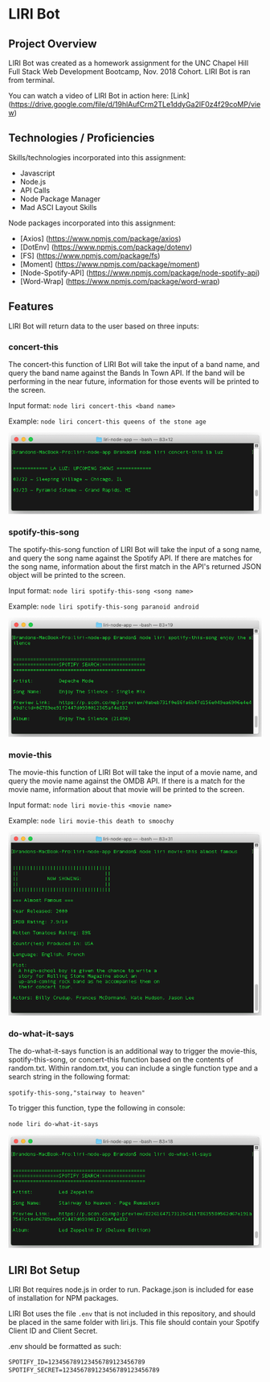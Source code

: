 # LIRI Bot


## Project Overview

LIRI Bot was created as a homework assignment for the UNC Chapel Hill Full Stack Web Development Bootcamp, Nov. 2018 Cohort. LIRI Bot is ran from terminal.

You can watch a video of LIRI Bot in action here: [Link] (https://drive.google.com/file/d/19hlAufCrm2TLe1ddyGa2lF0z4f29coMP/view)


## Technologies / Proficiencies

Skills/technologies incorporated into this assignment:
* Javascript
* Node.js
* API Calls
* Node Package Manager
* Mad ASCI Layout Skills

Node packages incorporated into this assignment:
* [Axios] (https://www.npmjs.com/package/axios)
* [DotEnv] (https://www.npmjs.com/package/dotenv)
* [FS] (https://www.npmjs.com/package/fs)
* [Moment] (https://www.npmjs.com/package/moment)
* [Node-Spotify-API] (https://www.npmjs.com/package/node-spotify-api)
* [Word-Wrap] (https://www.npmjs.com/package/word-wrap)


## Features

LIRI Bot will return data to the user based on three inputs:


### concert-this

The concert-this function of LIRI Bot will take the input of a band name, and query the band name against the Bands In Town API. If the band will be performing in the near future, information for those events will be printed to the screen. 

Input format:
`node liri concert-this <band name>`

Example:
`node liri concert-this queens of the stone age`

![Image of concert-this](https://raw.githubusercontent.com/tbrandonhowell/liri-node-app/master/images/concert-this.png)
      

### spotify-this-song

The spotify-this-song function of LIRI Bot will take the input of a song name, and query the song name against the Spotify API. If there are matches for the song name, information about the first match in the API's returned JSON object will be printed to the screen.

Input format:
`node liri spotify-this-song <song name>`

Example:
`node liri spotify-this-song paranoid android`

![Image of concert-this](https://raw.githubusercontent.com/tbrandonhowell/liri-node-app/master/images/spotify-this-song.png)


### movie-this

The movie-this function of LIRI Bot will take the input of a movie name, and query the movie name against the OMDB API. If there is a match for the movie name, information about that movie will be printed to the screen.

Input format:
`node liri movie-this <movie name>`

Example:
`node liri movie-this death to smoochy`

![Image of concert-this](https://raw.githubusercontent.com/tbrandonhowell/liri-node-app/master/images/movie-this.png)


### do-what-it-says

The do-what-it-says function is an additional way to trigger the movie-this, spotify-this-song, or concert-this function based on the contents of random.txt. Within random.txt, you can include a single function type and a search string in the following format:

`spotify-this-song,"stairway to heaven"`

To trigger this function, type the following in console:

`node liri do-what-it-says`

![Image of concert-this](https://raw.githubusercontent.com/tbrandonhowell/liri-node-app/master/images/do-what-it-says.png)


## LIRI Bot Setup

LIRI Bot requires node.js in order to run. Package.json is included for ease of installation for NPM packages. 

LIRI Bot uses the file `.env` that is not included in this repository, and should be placed in the same folder with liri.js. This file should contain your Spotify Client ID and Client Secret. 

.env should be formatted as such:

    SPOTIFY_ID=123456789123456789123456789
    SPOTIFY_SECRET=123456789123456789123456789


